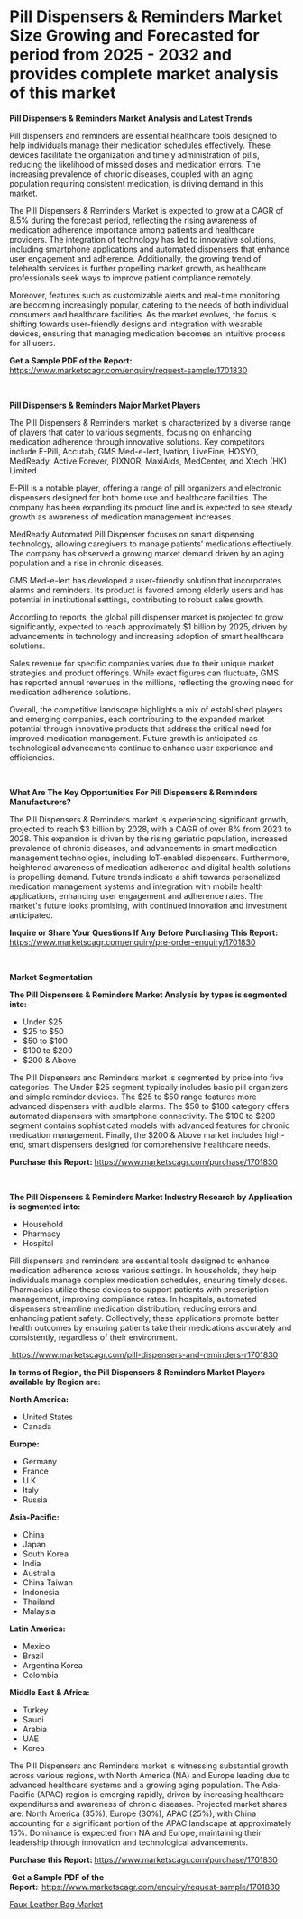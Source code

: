 <p><h1>Pill Dispensers & Reminders Market Size Growing and Forecasted for period from 2025 - 2032 and provides complete market analysis of this market</h1></p><p><strong>Pill Dispensers & Reminders Market Analysis and Latest Trends</strong></p>
<p><p>Pill dispensers and reminders are essential healthcare tools designed to help individuals manage their medication schedules effectively. These devices facilitate the organization and timely administration of pills, reducing the likelihood of missed doses and medication errors. The increasing prevalence of chronic diseases, coupled with an aging population requiring consistent medication, is driving demand in this market.</p><p>The Pill Dispensers & Reminders Market is expected to grow at a CAGR of 8.5% during the forecast period, reflecting the rising awareness of medication adherence importance among patients and healthcare providers. The integration of technology has led to innovative solutions, including smartphone applications and automated dispensers that enhance user engagement and adherence. Additionally, the growing trend of telehealth services is further propelling market growth, as healthcare professionals seek ways to improve patient compliance remotely.</p><p>Moreover, features such as customizable alerts and real-time monitoring are becoming increasingly popular, catering to the needs of both individual consumers and healthcare facilities. As the market evolves, the focus is shifting towards user-friendly designs and integration with wearable devices, ensuring that managing medication becomes an intuitive process for all users.</p></p>
<p><strong>Get a Sample PDF of the Report:&nbsp;</strong> <a href="https://www.marketscagr.com/enquiry/request-sample/1701830?utm_campaign=2386&utm_medium=2&utm_source=Github&utm_content=ia&utm_term=08022025&utm_id=pill-dispensers-reminders">https://www.marketscagr.com/enquiry/request-sample/1701830</a></p>
<p>&nbsp;</p>
<p><strong>Pill Dispensers & Reminders Major Market Players</strong></p>
<p><p>The Pill Dispensers & Reminders market is characterized by a diverse range of players that cater to various segments, focusing on enhancing medication adherence through innovative solutions. Key competitors include E-Pill, Accutab, GMS Med-e-lert, Ivation, LiveFine, HOSYO, MedReady, Active Forever, PIXNOR, MaxiAids, MedCenter, and Xtech (HK) Limited.</p><p>E-Pill is a notable player, offering a range of pill organizers and electronic dispensers designed for both home use and healthcare facilities. The company has been expanding its product line and is expected to see steady growth as awareness of medication management increases.</p><p>MedReady Automated Pill Dispenser focuses on smart dispensing technology, allowing caregivers to manage patients’ medications effectively. The company has observed a growing market demand driven by an aging population and a rise in chronic diseases. </p><p>GMS Med-e-lert has developed a user-friendly solution that incorporates alarms and reminders. Its product is favored among elderly users and has potential in institutional settings, contributing to robust sales growth.</p><p>According to reports, the global pill dispenser market is projected to grow significantly, expected to reach approximately $1 billion by 2025, driven by advancements in technology and increasing adoption of smart healthcare solutions. </p><p>Sales revenue for specific companies varies due to their unique market strategies and product offerings. While exact figures can fluctuate, GMS has reported annual revenues in the millions, reflecting the growing need for medication adherence solutions.</p><p>Overall, the competitive landscape highlights a mix of established players and emerging companies, each contributing to the expanded market potential through innovative products that address the critical need for improved medication management. Future growth is anticipated as technological advancements continue to enhance user experience and efficiencies.</p></p>
<p>&nbsp;</p>
<p><strong>What Are The Key Opportunities For Pill Dispensers & Reminders Manufacturers?</strong></p>
<p><p>The Pill Dispensers & Reminders market is experiencing significant growth, projected to reach $3 billion by 2028, with a CAGR of over 8% from 2023 to 2028. This expansion is driven by the rising geriatric population, increased prevalence of chronic diseases, and advancements in smart medication management technologies, including IoT-enabled dispensers. Furthermore, heightened awareness of medication adherence and digital health solutions is propelling demand. Future trends indicate a shift towards personalized medication management systems and integration with mobile health applications, enhancing user engagement and adherence rates. The market's future looks promising, with continued innovation and investment anticipated.</p></p>
<p><strong>Inquire or Share Your Questions If Any Before Purchasing This Report:</strong> <a href="https://www.marketscagr.com/enquiry/pre-order-enquiry/1701830?utm_campaign=2386&utm_medium=2&utm_source=Github&utm_content=ia&utm_term=08022025&utm_id=pill-dispensers-reminders">https://www.marketscagr.com/enquiry/pre-order-enquiry/1701830</a></p>
<p>&nbsp;</p>
<p><strong>Market Segmentation</strong></p>
<p><strong>The Pill Dispensers & Reminders Market Analysis by types is segmented into:</strong></p>
<p><ul><li>Under $25</li><li>$25 to $50</li><li>$50 to $100</li><li>$100 to $200</li><li>$200 & Above</li></ul></p>
<p><p>The Pill Dispensers and Reminders market is segmented by price into five categories. The Under $25 segment typically includes basic pill organizers and simple reminder devices. The $25 to $50 range features more advanced dispensers with audible alarms. The $50 to $100 category offers automated dispensers with smartphone connectivity. The $100 to $200 segment contains sophisticated models with advanced features for chronic medication management. Finally, the $200 & Above market includes high-end, smart dispensers designed for comprehensive healthcare needs.</p></p>
<p><strong>Purchase this Report:&nbsp;</strong><a href="https://www.marketscagr.com/purchase/1701830?utm_campaign=2386&utm_medium=2&utm_source=Github&utm_content=ia&utm_term=08022025&utm_id=pill-dispensers-reminders">https://www.marketscagr.com/purchase/1701830</a></p>
<p>&nbsp;</p>
<p><strong>The Pill Dispensers & Reminders Market Industry Research by Application is segmented into:</strong></p>
<p><ul><li>Household</li><li>Pharmacy</li><li>Hospital</li></ul></p>
<p><p>Pill dispensers and reminders are essential tools designed to enhance medication adherence across various settings. In households, they help individuals manage complex medication schedules, ensuring timely doses. Pharmacies utilize these devices to support patients with prescription management, improving compliance rates. In hospitals, automated dispensers streamline medication distribution, reducing errors and enhancing patient safety. Collectively, these applications promote better health outcomes by ensuring patients take their medications accurately and consistently, regardless of their environment.</p></p>
<p><a href="https://www.marketscagr.com/pill-dispensers-and-reminders-r1701830?utm_campaign=2386&utm_medium=2&utm_source=Github&utm_content=ia&utm_term=08022025&utm_id=pill-dispensers-reminders">&nbsp;https://www.marketscagr.com/pill-dispensers-and-reminders-r1701830</a></p>
<p><strong>In terms of Region, the Pill Dispensers & Reminders Market Players available by Region are:</strong></p>
<p>
    <p> <strong> North America: </strong>
        <ul>
            <li>United States</li>
            <li>Canada</li>
        </ul>
        </p> 
    <p> <strong> Europe: </strong>
        <ul>
            <li>Germany</li>
            <li>France</li>
            <li>U.K.</li>
            <li>Italy</li>
            <li>Russia</li>
        </ul>
        </p> 
    <p> <strong> Asia-Pacific: </strong>
        <ul>
            <li>China</li>
            <li>Japan</li>
            <li>South Korea</li>
            <li>India</li>
            <li>Australia</li>
            <li>China Taiwan</li>
            <li>Indonesia</li>
            <li>Thailand</li>
            <li>Malaysia</li>
        </ul>
        </p> 
    <p> <strong> Latin America: </strong>
        <ul>
            <li>Mexico</li>
            <li>Brazil</li>
            <li>Argentina Korea</li>
            <li>Colombia</li>
        </ul>
        </p> 
    <p> <strong> Middle East & Africa: </strong>
        <ul>
            <li>Turkey</li>
            <li>Saudi</li>
            <li>Arabia</li>
            <li>UAE</li>
            <li>Korea</li>
        </ul>
    </p>
    </p>
<p><p>The Pill Dispensers and Reminders market is witnessing substantial growth across various regions, with North America (NA) and Europe leading due to advanced healthcare systems and a growing aging population. The Asia-Pacific (APAC) region is emerging rapidly, driven by increasing healthcare expenditures and awareness of chronic diseases. Projected market shares are: North America (35%), Europe (30%), APAC (25%), with China accounting for a significant portion of the APAC landscape at approximately 15%. Dominance is expected from NA and Europe, maintaining their leadership through innovation and technological advancements.</p></p>
<p><strong>Purchase this Report: </strong><a href="https://www.marketscagr.com/purchase/1701830?utm_campaign=2386&utm_medium=2&utm_source=Github&utm_content=ia&utm_term=08022025&utm_id=pill-dispensers-reminders">https://www.marketscagr.com/purchase/1701830</a></p>
<p>&nbsp;<strong>Get a Sample PDF of the Report:&nbsp;&nbsp;</strong><a href="https://www.marketscagr.com/enquiry/request-sample/1701830?utm_campaign=2386&utm_medium=2&utm_source=Github&utm_content=ia&utm_term=08022025&utm_id=pill-dispensers-reminders">https://www.marketscagr.com/enquiry/request-sample/1701830</a></p>
<p><strong></strong></p>
<p><p><a href="https://github.com/osbornrdaflalo/Market-Research-Report-List-1/blob/main/faux-leather-bag-market.md?utm_campaign=2386&utm_medium=2&utm_source=Github&utm_content=ia&utm_term=08022025&utm_id=pill-dispensers-reminders">Faux Leather Bag Market</a></p></p>